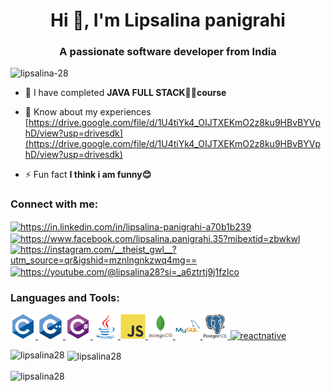 <h1 align="center">Hi 👋, I'm Lipsalina panigrahi</h1>
<h3 align="center">A passionate software developer from India</h3>

<p align="left"> <img src="https://komarev.com/ghpvc/?username=lipsalina-28&label=Profile%20views&color=0e75b6&style=flat" alt="lipsalina-28" /> </p>

- 🌱 I have completed **JAVA FULL STACK👩‍💻course**

- 📄 Know about my experiences [https://drive.google.com/file/d/1U4tiYk4_OIJTXEKmO2z8ku9HBvBYVphD/view?usp=drivesdk](https://drive.google.com/file/d/1U4tiYk4_OIJTXEKmO2z8ku9HBvBYVphD/view?usp=drivesdk)

- ⚡ Fun fact **I think i am funny😊**

<h3 align="left">Connect with me:</h3>
<p align="left">
<a href="https://linkedin.com/in/https://in.linkedin.com/in/lipsalina-panigrahi-a70b1b239" target="blank"><img align="center" src="https://raw.githubusercontent.com/rahuldkjain/github-profile-readme-generator/master/src/images/icons/Social/linked-in-alt.svg" alt="https://in.linkedin.com/in/lipsalina-panigrahi-a70b1b239" height="30" width="40" /></a>
<a href="https://fb.com/https://www.facebook.com/lipsalina.panigrahi.35?mibextid=zbwkwl" target="blank"><img align="center" src="https://raw.githubusercontent.com/rahuldkjain/github-profile-readme-generator/master/src/images/icons/Social/facebook.svg" alt="https://www.facebook.com/lipsalina.panigrahi.35?mibextid=zbwkwl" height="30" width="40" /></a>
<a href="https://instagram.com/https://instagram.com/__theist_gwl__?utm_source=qr&igshid=mznlngnkzwq4mg==" target="blank"><img align="center" src="https://raw.githubusercontent.com/rahuldkjain/github-profile-readme-generator/master/src/images/icons/Social/instagram.svg" alt="https://instagram.com/__theist_gwl__?utm_source=qr&igshid=mznlngnkzwq4mg==" height="30" width="40" /></a>
<a href="https://www.youtube.com/c/https://youtube.com/@lipsalina28?si=_a6ztrtj9j1fzlco" target="blank"><img align="center" src="https://raw.githubusercontent.com/rahuldkjain/github-profile-readme-generator/master/src/images/icons/Social/youtube.svg" alt="https://youtube.com/@lipsalina28?si=_a6ztrtj9j1fzlco" height="30" width="40" /></a>
</p>

<h3 align="left">Languages and Tools:</h3>
<p align="left"> <a href="https://www.cprogramming.com/" target="_blank" rel="noreferrer"> <img src="https://raw.githubusercontent.com/devicons/devicon/master/icons/c/c-original.svg" alt="c" width="40" height="40"/> </a> <a href="https://www.w3schools.com/cpp/" target="_blank" rel="noreferrer"> <img src="https://raw.githubusercontent.com/devicons/devicon/master/icons/cplusplus/cplusplus-original.svg" alt="cplusplus" width="40" height="40"/> </a> <a href="https://www.w3schools.com/cs/" target="_blank" rel="noreferrer"> <img src="https://raw.githubusercontent.com/devicons/devicon/master/icons/csharp/csharp-original.svg" alt="csharp" width="40" height="40"/> </a> <a href="https://www.java.com" target="_blank" rel="noreferrer"> <img src="https://raw.githubusercontent.com/devicons/devicon/master/icons/java/java-original.svg" alt="java" width="40" height="40"/> </a> <a href="https://developer.mozilla.org/en-US/docs/Web/JavaScript" target="_blank" rel="noreferrer"> <img src="https://raw.githubusercontent.com/devicons/devicon/master/icons/javascript/javascript-original.svg" alt="javascript" width="40" height="40"/> </a> <a href="https://www.mongodb.com/" target="_blank" rel="noreferrer"> <img src="https://raw.githubusercontent.com/devicons/devicon/master/icons/mongodb/mongodb-original-wordmark.svg" alt="mongodb" width="40" height="40"/> </a> <a href="https://www.mysql.com/" target="_blank" rel="noreferrer"> <img src="https://raw.githubusercontent.com/devicons/devicon/master/icons/mysql/mysql-original-wordmark.svg" alt="mysql" width="40" height="40"/> </a> <a href="https://www.postgresql.org" target="_blank" rel="noreferrer"> <img src="https://raw.githubusercontent.com/devicons/devicon/master/icons/postgresql/postgresql-original-wordmark.svg" alt="postgresql" width="40" height="40"/> </a> <a href="https://reactnative.dev/" target="_blank" rel="noreferrer"> <img src="https://reactnative.dev/img/header_logo.svg" alt="reactnative" width="40" height="40"/> </a> </p>

<p><img align="left" src="https://github-readme-stats.vercel.app/api/top-langs?username=lipsalina28&show_icons=true&locale=en&layout=compact" alt="lipsalina28" /></p>

<p>&nbsp;<img align="center" src="https://github-readme-stats.vercel.app/api?username=lipsalina28&show_icons=true&locale=en" alt="lipsalina28" /></p>

<p><img align="center" src="https://github-readme-streak-stats.herokuapp.com/?user=lipsalina28&" alt="lipsalina28" /></p>


